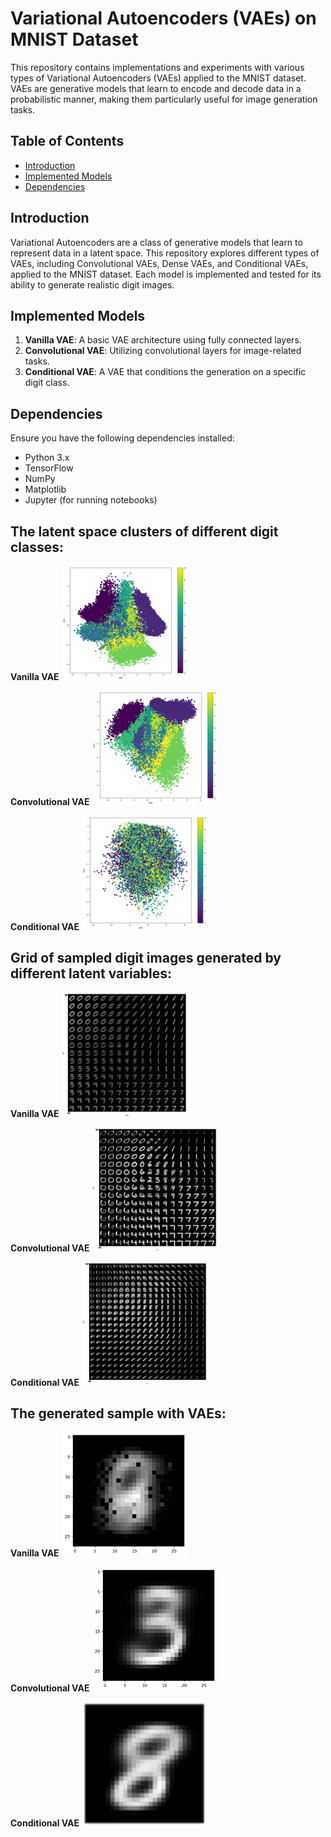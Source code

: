 
# Variational Autoencoders (VAEs) on MNIST Dataset

This repository contains implementations and experiments with various types of Variational Autoencoders (VAEs) applied to the MNIST dataset. VAEs are generative models that learn to encode and decode data in a probabilistic manner, making them particularly useful for image generation tasks.

## Table of Contents

- [Introduction](#introduction)
- [Implemented Models](#implemented-models)
- [Dependencies](#dependencies)


## Introduction

Variational Autoencoders are a class of generative models that learn to represent data in a latent space. This repository explores different types of VAEs, including Convolutional VAEs, Dense VAEs, and Conditional VAEs, applied to the MNIST dataset. Each model is implemented and tested for its ability to generate realistic digit images.

## Implemented Models

1. **Vanilla VAE**: A basic VAE architecture using fully connected layers.
2. **Convolutional VAE**: Utilizing convolutional layers for image-related tasks.
3. **Conditional VAE**: A VAE that conditions the generation on a specific digit class.

## Dependencies

Ensure you have the following dependencies installed:

- Python 3.x
- TensorFlow
- NumPy
- Matplotlib
- Jupyter (for running notebooks)

## The latent space clusters of different digit classes:
**Vanilla VAE**
<img src="./Result/the%20latent%20space%20clusters%20different%20digit%20classes_vanilla.png" width="200"/> 

**Convolutional VAE**
<img src="./Result/the%20latent%20space%20clusters%20different%20digit%20classes_Conv.png" width="200"/> 

**Conditional VAE**
<img src="./Result/the%20latent%20space%20clusters%20different%20digit%20classes_conditional.png" width="200"/> 


## Grid of sampled digit images generated by different latent variables:
**Vanilla VAE**
<img src="./Result/Grid%20of%20sampled%20digit%20images%20generated%20by%20different%20latent%20variables_vanilla.png" width="200"/> 

**Convolutional VAE**
<img src="./Result/Generated%20Samples%20by%20different%20latent%20variables%20of_Convolutional%20VAE.png" width="200"/> 

**Conditional VAE**
<img src="./Result/the%20generated%20samples%20of%20CVAE.png" width="200"/> 


## The generated sample with VAEs:
**Vanilla VAE**
<img src="./Result/The%20output%20of%20(0,0)_vanilla.png" width="200"/> 

**Convolutional VAE**
<img src="./Result/The%20output%20of%20(0,0)%20for%20Convolutional%20VAE.png" width="200"/> 

**Conditional VAE**
<img src="./Result/CVAE.png" width="200"/> 



